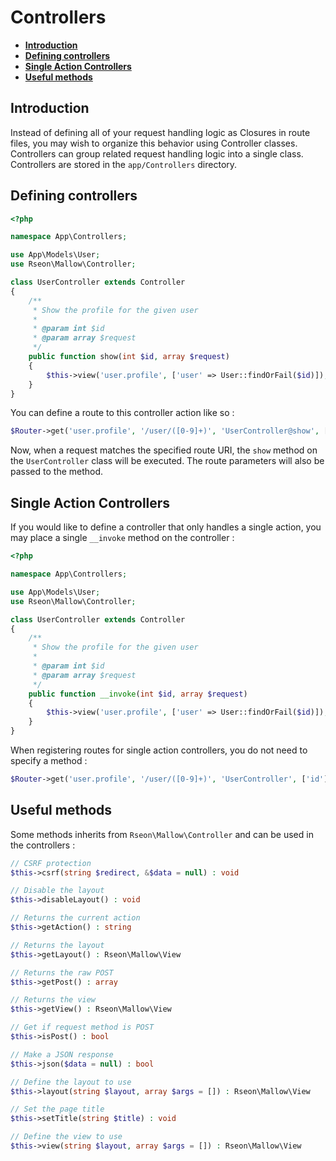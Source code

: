 # Controllers

- **[Introduction](/controllers?id=introduction)**
- **[Defining controllers](/controllers?id=defining-controllers)**
- **[Single Action Controllers](/controllers?id=single-action-controllers)**
- **[Useful methods](/controllers?id=useful-methods)**


## Introduction

Instead of defining all of your request handling logic as Closures in route files, you may wish to organize this
behavior using Controller classes.
Controllers can group related request handling logic into a single class.
Controllers are stored in the `app/Controllers` directory.


## Defining controllers

```php
<?php

namespace App\Controllers;

use App\Models\User;
use Rseon\Mallow\Controller;

class UserController extends Controller
{
    /**
     * Show the profile for the given user
     *
     * @param int $id
     * @param array $request
     */
    public function show(int $id, array $request)
    {
        $this->view('user.profile', ['user' => User::findOrFail($id)]);
    }
}
```

You can define a route to this controller action like so :

```php
$Router->get('user.profile', '/user/([0-9]+)', 'UserController@show', ['id']);
```

Now, when a request matches the specified route URI, the `show` method on the `UserController` class will be executed.
The route parameters will also be passed to the method.


## Single Action Controllers

If you would like to define a controller that only handles a single action, you may place a single `__invoke`
method on the controller :

```php
<?php

namespace App\Controllers;

use App\Models\User;
use Rseon\Mallow\Controller;

class UserController extends Controller
{
    /**
     * Show the profile for the given user
     *
     * @param int $id
     * @param array $request
     */
    public function __invoke(int $id, array $request)
    {
        $this->view('user.profile', ['user' => User::findOrFail($id)]);
    }
}
```

When registering routes for single action controllers, you do not need to specify a method :

```php
$Router->get('user.profile', '/user/([0-9]+)', 'UserController', ['id']);
```


## Useful methods

Some methods inherits from `Rseon\Mallow\Controller` and can be used in the controllers :

```php
// CSRF protection
$this->csrf(string $redirect, &$data = null) : void

// Disable the layout
$this->disableLayout() : void

// Returns the current action
$this->getAction() : string

// Returns the layout
$this->getLayout() : Rseon\Mallow\View

// Returns the raw POST
$this->getPost() : array

// Returns the view
$this->getView() : Rseon\Mallow\View

// Get if request method is POST
$this->isPost() : bool

// Make a JSON response
$this->json($data = null) : bool

// Define the layout to use
$this->layout(string $layout, array $args = []) : Rseon\Mallow\View

// Set the page title
$this->setTitle(string $title) : void

// Define the view to use
$this->view(string $layout, array $args = []) : Rseon\Mallow\View
```
